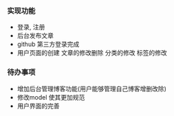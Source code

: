 ### 实现功能
* 登录, 注册
* 后台发布文章
* github 第三方登录完成
* 用户页面的创建 文章的修改删除 分类的修改 标签的修改

### 待办事项
* 增加后台管理博客功能(用户能够管理自己博客增删改除)
* 修改model 使其更加规范
* 用户界面的完善